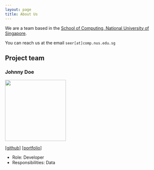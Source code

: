 ```yaml
---
layout: page
title: About Us
---
```


We are a team based in the [School of Computing, National University of Singapore](http://www.comp.nus.edu.sg).

You can reach us at the email `seer[at]comp.nus.edu.sg`

## Project team

### Johnny Doe

<img src="images/Brandon.jpeg" width="200px">

[[github](http://github.com/johndoe)] [[portfolio](team/johndoe.md)]

* Role: Developer
* Responsibilities: Data


